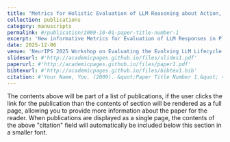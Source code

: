 ```yaml
---
title: "Metrics for Holistic Evaluation of LLM Reasoning about Action, Change, and Planning"
collection: publications
category: manuscripts
permalink: #/publication/2009-10-01-paper-title-number-1
excerpt: 'New informative Metrics for Evaluation of LLM Responses in Planning and Reasoning tasks.'
date: 2025-12-06
venue: 'NeurIPS 2025 Workshop on Evaluating the Evolving LLM Lifecycle: Benchmarks, Emergent Abilities, and Scaling'
slidesurl: #'http://academicpages.github.io/files/slides1.pdf'
paperurl: #'http://academicpages.github.io/files/paper1.pdf'
bibtexurl: #'http://academicpages.github.io/files/bibtex1.bib'
citation: #'Your Name, You. (2009). &quot;Paper Title Number 1.&quot; <i>Journal 1</i>. 1(1).'
---
```

The contents above will be part of a list of publications, if the user clicks the link for the publication than the contents of section will be rendered as a full page, allowing you to provide more information about the paper for the reader. When publications are displayed as a single page, the contents of the above "citation" field will automatically be included below this section in a smaller font.
